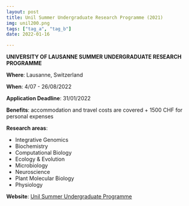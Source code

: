 ```yaml
---
layout: post
title: Unil Summer Undergraduate Research Programme (2021)
img: unil200.png
tags: ["tag_a", "tag_b"]
date: 2022-01-16

---
```


**UNIVERSITY OF LAUSANNE SUMMER UNDERGRADUATE RESEARCH PROGRAMME**

**Where**: Lausanne, Switzerland

**When**: 4/07 - 26/08/2022

**Application Deadline**: 31/01/2022

**Benefits**: accommodation and travel costs are covered + 1500 CHF for personal expenses

**Research areas**:

 * Integrative Genomics 
 * Biochemistry
 * Computational Biology
 * Ecology & Evolution
 * Microbiology 
 * Neuroscience 
 * Plant Molecular Biology 
 * Physiology 

**Website**: [Unil Summer Undergraduate Programme](https://www.unil.ch/eb-sur/en/home.html)

